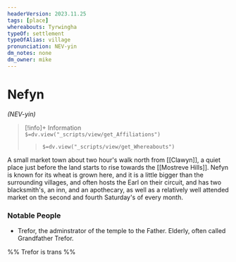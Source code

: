 ```yaml
---
headerVersion: 2023.11.25
tags: [place]
whereabouts: Tyrwingha
typeOf: settlement
typeOfAlias: village
pronunciation: NEV-yin
dm_notes: none
dm_owner: mike
---
```

# Nefyn
*(NEV-yin)*
>[!info]+ Information  
> `$=dv.view("_scripts/view/get_Affiliations")`  
>> `$=dv.view("_scripts/view/get_Whereabouts")`

A small market town about two hour's walk north from [[Clawyn]], a quiet place just before the land starts to rise towards the [[Mostreve Hills]]. Nefyn is known for its wheat is grown here, and it is a little bigger than the surrounding villages, and often hosts the Earl on their circuit, and has two blacksmith's, an inn, and an apothecary, as well as a relatively well attended market on the second and fourth Saturday's of every month.
### Notable People
* Trefor, the adminstrator of the temple to the Father. Elderly, often called Grandfather Trefor.

%% Trefor is trans %%
